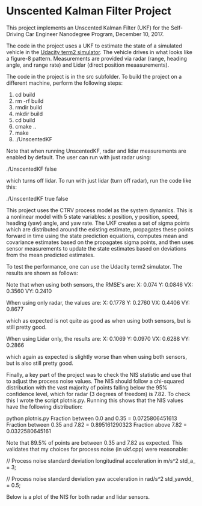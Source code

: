 # Unscented Kalman Filter Project
This project implements an Unscented Kalman Filter (UKF) for the Self-Driving Car Engineer Nanodegree Program, December 10, 2017.

The code in the project uses a UKF to estimate the state of a simulated vehicle in the [Udacity term2 simulator](https://github.com/udacity/self-driving-car-sim/releases). The vehicle drives in what looks like a figure-8 pattern. Measurements are provided via radar (range, heading angle, and range rate) and Lidar (direct position meaasurements).

The code in the project is in the src subfolder. To build the project on a different machine, perform the following steps:

1. cd build
2. rm -rf build
3. rmdir build
4. mkdir build
5. cd build
6. cmake ..
7. make
8. ./UnscentedKF

Note that when running UnscentedKF, radar and lidar measurements are enabled by default. The user can run with just radar using:

./UnscentedKF false

which turns off lidar. To run with just lidar (turn off radar), run the code like this:

./UnscentedKF true false

This project uses the CTRV process model as the system dynamics. This is a nonlinear model with 5 state variables: x position, y position, speed, heading (yaw) angle, and yaw rate. The UKF creates a set of sigma points which are distributed around the existing estimate, propagates these points forward in time using the state prediction equations, computes mean and covariance estimates based on the propagates sigma points, and then uses sensor measurements to update the state estimates based on deviations from the mean predicted estimates.

To test the performance, one can use the Udacity term2 simulator. The results are shown as follows:

[both_sensors]: ./results-both-sensors.png

[radar_only]: ./results-radar-only.png

[both_sensors]: ./results-lidar-only.png

Note that when using both sensors, the RMSE's are:
X: 0.074
Y: 0.0846
VX: 0.3560
VY: 0.2410

When using only radar, the values are: 
X: 0.1778
Y: 0.2760
VX: 0.4406
VY: 0.8677

which as expected is not quite as good as when using both sensors, but is still pretty good. 

When using Lidar only, the results are:
X: 0.1069
Y: 0.0970
VX: 0.6288
VY: 0.2866

which again as expected is slightly worse than when using both sensors, but is also still pretty good.

Finally, a key part of the project was to check the NIS statistic and use that to adjust the process noise values. The NIS should follow a chi-squared distribution with the vast majority of points falling below the 95% confidence level, which for radar (3 degrees of freedom) is 7.82. To check this I wrote the script plotnis.py. Running this shows that the NIS values have the following distribution:

python plotnis.py 
Fraction between 0.0 and 0.35 = 0.0725806451613 
Fraction between 0.35 and 7.82 = 0.895161290323 
Fraction above 7.82 = 0.0322580645161 

Note that 89.5% of points are between 0.35 and 7.82 as expected. This validates that my choices for process noise (in ukf.cpp) were reasonable:

  // Process noise standard deviation longitudinal acceleration in m/s^2
  std_a_ = 3;

  // Process noise standard deviation yaw acceleration in rad/s^2
  std_yawdd_ = 0.5;

Below is a plot of the NIS for both radar and lidar sensors.

[nis]: ./NIS.png
